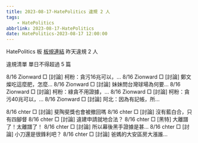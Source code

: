 ```yaml
---
title: 2023-08-17-HatePolitics 違規 2 人
tags:
    - HatePolitics
abbrlink: 2023-08-17-HatePolitics
date: HatePolitics-2023-08-17 12:00:00
---
```

HatePolitics 板 [板規連結](https://www.ptt.cc/bbs/HatePolitics/M.1617115262.A.D60.html)
昨天違規 2 人
<!-- more -->

違規清單
單日不得超過 5 篇

8/16 Zionward □ [討論] 柯粉：貪污16兆可以，…
8/16 Zionward □ [討論] 鄭文燦吃這麼肥，怎麼…
8/16 Zionward □ [討論] 妹妹問台灣球場為何要…
8/16 Zionward □ [討論] 柯粉：綠貪不用證據，…
8/16 Zionward □ [討論] 柯粉：貪污40兆可以，…
8/16 Zionward □ [討論] 阿北：因為有記帳，所…

8/16 chter □ [討論] 斐陶斐獎也會被撤回嗎
8/16 chter □ [討論] 沒有藍白合，只有四腳督
8/16 chter □ [討論] 違建申請就地合法？
8/16 chter □ [黑特] 大離譜了！太離譜了！
8/16 chter □ [討論] 所以幕後黑手證據是甚…
8/16 chter □ [討論] 小刀還是很鋒利吧？
8/16 chter □ [討論] 爸媽的大安區房大漲誰…